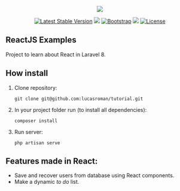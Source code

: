 <p align="center">
<img src="https://res.cloudinary.com/practicaldev/image/fetch/s--GyLDDG8R--/c_imagga_scale,f_auto,fl_progressive,h_420,q_auto,w_1000/https://thepracticaldev.s3.amazonaws.com/i/l2vicl71wmxtcgob0gu2.png">
</p>

<p align="center">
<a href="https://packagist.org/packages/laravel/framework"><img src="https://img.shields.io/packagist/v/laravel/framework" alt="Latest Stable Version"></a>
<a href="https://reactjs.org/"><img src="https://img.shields.io/badge/React-v16.14.0-blue"></a>
<a href="https://getbootstrap.com/docs/4.6/getting-started/introduction/"><img src="https://img.shields.io/badge/Bootstrap-v4.6-blue" alt="Bootstrap"></a>
<a href=""><img src="https://img.shields.io/badge/SASS-v1.32.13-important"></a>
<a href="https://packagist.org/packages/laravel/framework"><img src="https://img.shields.io/packagist/l/laravel/framework" alt="License"></a>
</p>

## ReactJS Examples

Project to learn about React in Laravel 8.

## How install

1. Clone repository:

    `git clone git@github.com:lucasroman/tutorial.git`

2. In your project folder run (to install all dependencies):

    `composer install`

3. Run server:

    `php artisan serve`

## Features made in React:

- Save and recover users from database using React components.
- Make a dynamic *to do* list.
